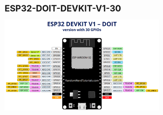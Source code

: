 # ESP32-DOIT-DEVKIT-V1-30

![ESP32-DOIT-DEVKIT-V1-36](images/ESP32-DOIT-DEVKIT-V1-Board-Pinout-30-GPIOs.png)

